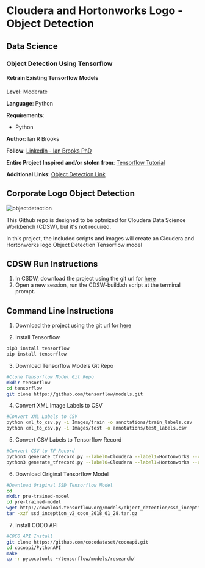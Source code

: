 # Cloudera and Hortonworks Logo - Object Detection
## Data Science
### Object Detection Using Tensorflow
#### Retrain Existing Tensorflow Models

**Level**: Moderate

**Language**: Python

**Requirements**: 
- Python 

**Author**: Ian R Brooks

**Follow**: [LinkedIn - Ian Brooks PhD](https://www.linkedin.com/in/ianrbrooksphd/)

**Entire Project Inspired and/or stolen from**: [Tensorflow Tutorial](https://tensorflow-object-detection-api-tutorial.readthedocs.io/en/latest/training.html) 

**Additional Links**:
[Object Detection Link](https://tensorflow-object-detection-api-tutorial.readthedocs.io/en/latest/training.html "link1")

## Corporate Logo Object Detection

![objectdetection](https://www.google.com/url?sa=i&source=images&cd=&ved=2ahUKEwjA3dOD1eTiAhWHoJ4KHROpBWcQjRx6BAgBEAU&url=https%3A%2F%2Fwww.analyticsvidhya.com%2Fblog%2F2018%2F06%2Funderstanding-building-object-detection-model-python%2F&psig=AOvVaw2vYlBn3UbRSaxf-nD0xRAM&ust=1560453658635232 "objdect")

This Github repo is designed to be optmized for Cloudera Data Science Workbench (CDSW), but it's not required.  

In this project, the included scripts and images will create an Cloudera and Hortonworks logo Object Detection Tensorflow model  

## CDSW Run Instructions

1.  In CSDW, download the project using the git url for [here](https://github.com/BrooksIan/LogoTL.git) 
2.  Open a new session, run the CDSW-build.sh script at the terminal prompt. 

## Command Line Instructions

1. Download the project using the git url for [here](https://github.com/BrooksIan/LogoTL.git) 

2. Install Tensorflow
```bash
pip3 install tensorflow
pip install tensorflow
```
3.  Download Tensorflow Models Git Repo
```bash
#Clone Tensorflow Model Git Repo
mkdir tensorflow
cd tensorflow
git clone https://github.com/tensorflow/models.git
```

4. Convert XML Image Labels to CSV
```bash
#Convert XML Labels to CSV
python xml_to_csv.py -i Images/train -o annotations/train_labels.csv
python xml_to_csv.py -i Images/test -o annotations/test_labels.csv
```

5. Convert CSV Labels to Tensorflow Record
```bash
#Convert CSV to TF-Record
python3 generate_tfrecord.py --label0=Cloudera --label1=Hortonworks --csv_input=annotations/train_labels.csv --img_path=Images/train  --output_path=annotations/train.record
python3 generate_tfrecord.py --label0=Cloudera --label1=Hortonworks --csv_input=annotations/test_labels.csv --img_path=Images/test  --output_path=annotations/test.record
```

6. Download Original Tensorflow Model
```bash
#Download Original SSD Tensorflow Model
cd
mkdir pre-trained-model
cd pre-trained-model
wget http://download.tensorflow.org/models/object_detection/ssd_inception_v2_coco_2018_01_28.tar.gz
tar -xzf ssd_inception_v2_coco_2018_01_28.tar.gz
```

7. Install COCO API
```bash
#COCO API Install
git clone https://github.com/cocodataset/cocoapi.git
cd cocoapi/PythonAPI
make
cp -r pycocotools ~/tensorflow/models/research/
```
